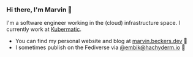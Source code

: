 ### Hi there, I'm Marvin :wave:

I'm a software engineer working in the (cloud) infrastructure space. I currently work at [Kubermatic](https://github.com/kubermatic).

- You can find my personal website and blog at <a rel="me" href="https://marvin.beckers.dev">marvin.beckers.dev</a> :book:
- I sometimes publish on the Fediverse via <a rel="me" href="https://hachyderm.io/@embik">@embik@hachyderm.io</a> :mega:
